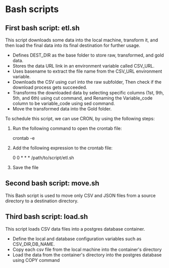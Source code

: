 <h1>Bash scripts</h1>
<h2>First bash script: etl.sh</h2>
This script downloads some data into the local machine, transform it, and then load the final data into its final destination for further usage.
<ul>
  <li>Defines DEST_DIR as the base folder to store raw, transformed, and gold data.</li>
  <li>Stores the data URL link in an environment variable called CSV_URL.</li>
  <li>Uses basename to extract the file name from the CSV_URL environment variable.</li>
  <li>Downloads the CSV using curl into the raw subfolder, Then check if the download process gets succeeded.</li>
  <li>Transforms the downloaded data by selecting specific columns (1st, 9th, 5th, and 6th) using cut command, and Renaming the Variable_code column to be variable_code using sed command.</li>
  <li>Move the transformed data into the Gold folder.</li>
</ul>

To schedule this script, we can use CRON, by using the following steps:
<ol>
  <li>Run the following command to open the crontab file:</li>



  crontab -e



  <li>Add the following expression to the crontab file:</li>

  

  0 0 * * * /path/to/script/etl.sh



  <li> Save the file</li>
</ol>

<h2>Second bash script: move.sh </h2>
This Bash script is used to move only CSV and JSON files from a source directory to a destination directory.

<h2>Third bash script: load.sh</h2>
This script loads CSV data files into a postgres database container.
<ul>
  <li>Define the local and database configuration variables such as CSV_DIR,DB_NAME.</li>
  <li>Copy each csv file from the local machine into the container's directory</li>
  <li>Load the data from the container's directory into the postgres database using COPY command</li>
</ul>

